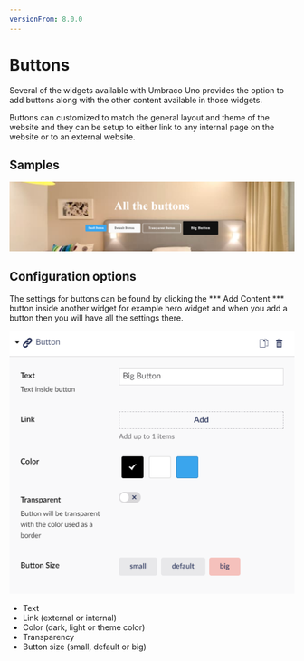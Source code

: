 ```yaml
---
versionFrom: 8.0.0
---
```


# Buttons

Several of the widgets available with Umbraco Uno provides the option to add buttons along with the other content available in those widgets.

Buttons can customized to match the general layout and theme of the website and they can be setup to either link to any internal page on the website or to an external website.

## Samples

![Button examples](images/Buttons-all.png)

## Configuration options

The settings for buttons can be found by clicking the *** Add Content *** button inside another widget for example hero widget and when you add a button then you will have all the settings there.

![Configuration options for buttons](images/Button-big.png)

* Text
* Link (external or internal)
* Color (dark, light or theme color)
* Transparency
* Button size (small, default or big)
